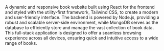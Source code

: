 A dynamic and responsive book website built using React for the frontend and styled with the utility-first framework, Tailwind CSS, to create a modern and user-friendly interface. The backend is powered by Node.js, providing a robust and scalable server-side environment, while MongoDB serves as the database to efficiently store and manage the vast collection of book data. This full-stack application is designed to offer a seamless browsing experience across all devices, ensuring quick and intuitive access to a wide range of books.

